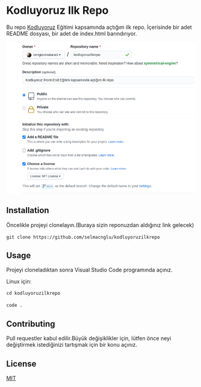 # Kodluyoruz Ilk Repo

Bu repo [Kodluyoruz](https://kodluyoruz.org/) Eğitimi kapsamında açtığım ilk repo. İçerisinde bir adet README dosyası, bir adet de index.html barındırıyor.

![](https://github.com/Kodluyoruz/taskforce/blob/main/git/odev1/figures/github.png)


## Installation 

Öncelikle projeyi clonelayın.(Buraya sizin reponuzdan aldığınız link gelecek)

`git clone https://github.com/selmacnglu/kodluyoruzilkrepo`


## Usage

Projeyi cloneladıktan sonra Visual Studio Code programında açınız.

Linux için:

```
cd kodluyoruzilkrepo

code . 
```


## Contributing

Pull requestler kabul edilir.Büyük değişiklikler için, lütfen önce neyi değiştirmek istediğinizi tartışmak için bir konu açınız.

## License 

[MIT](https://choosealicense.com/licenses/mit/)
